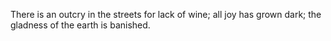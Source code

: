 There is an outcry in the streets for lack of wine; all joy has grown dark; the gladness of the earth is banished.
